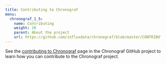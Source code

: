 ```yaml
---
title: Contributing to Chronograf
menu:
  chronograf_1_5:
    name: Contributing
    weight: 20
    parent: About the project
    url: https://github.com/influxdata/chronograf/blob/master/CONTRIBUTING.md
---
```


See the [contributing to Chronograf](https://github.com/influxdata/chronograf/blob/master/CONTRIBUTING.md) page in the Chronograf GitHub project to learn how you can contribute to the Chronograf project.
